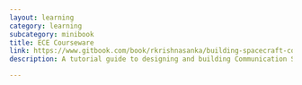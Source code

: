 ```yaml
---
layout: learning
category: learning
subcategory: minibook
title: ECE Courseware
link: https://www.gitbook.com/book/rkrishnasanka/building-spacecraft-communications/details
description: A tutorial guide to designing and building Communication Systems for Spacecrafts.

---
```

